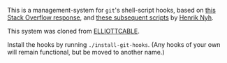 This is a management-system for `git`'s shell-script hooks, based on [this Stack Overflow
response][so], and [these subsequent scripts][dotfiles] by [Henrik Nyh][].

This system was cloned from [ELLIOTTCABLE].

Install the hooks by running `./install-git-hooks`. (Any
hooks of your own will remain functional, but be moved to another name.)

   [so]: <http://stackoverflow.com/questions/8730514/chaining-git-hooks/8734391#8734391> "Chaining git-hooks, on Stack Overflow"
   [dotfiles]: <https://github.com/henrik/dotfiles/blob/master/git_template/hooks> "Henrik Nyh's dotfiles "
   [Henrik Nyh]: <http://henrik.nyh.se> "Henrik Nyh, a Swedish web developer"
   [ELLIOTTCABLE]: <https://github.com/ELLIOTTCABLE/Paws.js/tree/Master/Scripts/git-hooks> "ELLIOTTCABLE on GitHub"
